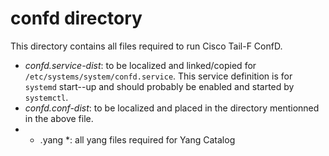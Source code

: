 # confd directory

This directory contains all files required to run Cisco Tail-F ConfD.

  - *confd.service-dist*: to be localized and linked/copied for `/etc/systems/system/confd.service`. This service definition is for `systemd` start--up and should probably be enabled and started by `systemctl`.
  - *confd.conf-dist*: to be localized and placed in the directory mentionned in the above file.
  - * .yang *: all yang files required for Yang Catalog
